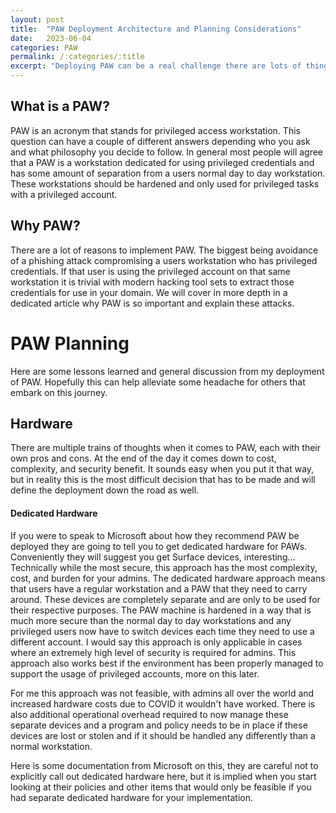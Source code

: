 ```yaml
---
layout: post
title:  "PAW Deployment Architecture and Planning Considerations"
date:   2023-06-04
categories: PAW
permalink: /:categories/:title
excerpt: "Deploying PAW can be a real challenge there are lots of things to consider and risks that must be weighed to determine a solution that works well for your company."
---
```


## What is a PAW?
PAW is an acronym that stands for privileged access workstation. This question can have a couple of different answers depending who you ask and what philosophy you decide to follow. In general most people will agree that a PAW is a workstation dedicated for using privileged credentials and has some amount of separation from a users normal day to day workstation. These workstations should be hardened and only used for privileged tasks with a privileged account.

## Why PAW?
There are a lot of reasons to implement PAW. The biggest being avoidance of a phishing attack compromising a users workstation who has privileged credentials. If that user is using the privileged account on that same workstation it is trivial with modern hacking tool sets to extract those credentials for use in your domain. We will cover in more depth in a dedicated article why PAW is so important and explain these attacks.


# PAW Planning
Here are some lessons learned and general discussion from my deployment of PAW. Hopefully this can help alleviate some headache for others that embark on this journey.


## Hardware
There are multiple trains of thoughts when it comes to PAW, each with their own pros and cons. At the end of the day it comes down to cost, complexity, and security benefit. It sounds easy when you put it that way, but in reality this is the most difficult decision that has to be made and will define the deployment down the road as well.

#### Dedicated Hardware
If you were to speak to Microsoft about how they recommend PAW be deployed they are going to tell you to get dedicated hardware for PAWs. Conveniently they will suggest you get Surface devices, interesting... Technically while the most secure, this approach has the most complexity, cost, and burden for your admins. The dedicated hardware approach means that users have a regular workstation and a PAW that they need to carry around. These devices are completely separate and are only to be used for their respective purposes. The PAW machine is hardened in a way that is much more secure than the normal day to day workstations and any privileged users now have to switch devices each time they need to use a different account. I would say this approach is only applicable in cases where an extremely high level of security is required for admins. This approach also works best if the environment has been properly managed to support the usage of privileged accounts, more on this later.

For me this approach was not feasible, with admins all over the world and increased hardware costs due to COVID it wouldn't have worked. There is also additional operational overhead required to now manage these separate devices and a program and policy needs to be in place if these devices are lost or stolen and if it should be handled any differently than a normal workstation.

Here is some documentation from Microsoft on this, they are careful not to explicitly call out dedicated hardware here, but it is implied when you start looking at their policies and other items that would only be feasible if you had separate dedicated hardware for your implementation.
